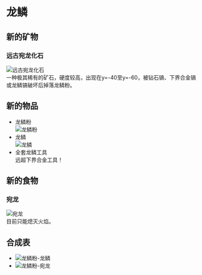 # 龙鳞
## 新的矿物
### 远古宛龙化石
![远古宛龙化石](https://i.328888.xyz/2023/04/04/ijXbWP.th.jpeg)  
一种极其稀有的矿石，硬度较高，出现在y=-40至y=-60，被钻石镐、下界合金镐或龙鳞镐破坏后掉落龙鳞粉。
## 新的物品
- 龙鳞粉  
![龙鳞粉](https://i.328888.xyz/2023/04/04/ij7TOx.th.jpeg)  
- 龙鳞  
![龙鳞](https://i.328888.xyz/2023/04/04/ij7azk.th.jpeg)  
- 全套龙鳞工具  
远超下界合金工具！
## 新的食物
### 宛龙
![宛龙](https://i.328888.xyz/2023/04/04/ij71aL.th.jpeg)  
目前只能熄灭火焰。
## 合成表
- ![龙鳞粉-龙鳞](https://i.328888.xyz/2023/04/04/ijpiAa.th.jpeg)  
- ![龙鳞粉-宛龙](https://i.328888.xyz/2023/04/04/ijmuJw.th.jpeg)
